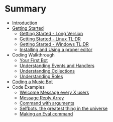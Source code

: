 # Summary

* [Introduction](README.md)
* [Getting Started](getting-started/README.md)
   * [Getting Started - Long Version](getting-started/the-long-version.md)
   * [Getting Started - Linux TL;DR](getting-started/linux-tldr.md)
   * [Getting Started - Windows TL;DR](getting-started/windows-tldr.md)
   * [Installing and Using a proper editor](getting-started/installing_and_using_a_proper_editor.md)
* Coding Walkthrough
   * [Your First Bot](coding-walkthroughs/your_basic_bot.md)
   * [Understanding Events and Handlers](coding-walkthroughs/events_and_handlers.md)
   * [Understanding Collections](coding-walkthroughs/understanding_collections.md)
   * [Understanding Roles](coding-walkthroughs/understanding_roles.md)
* [Coding a Music Bot](coding_a_music_bot.md)
* Code Examples
   * [Welcome Message every X users](samples/welcome_message_every_x_users.md)
   * [Message Reply Array](samples/message_reply_array.md)
   * [Command with arguments](samples/command_with_arguments.md)
   * [Selfbots, the greatest thing in the universe](samples/selfbots_are_awesome.md)
   * [Making an Eval command](samples/making-an-eval-commandmd.md)

